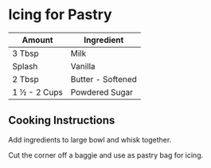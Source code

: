 # Icing for Pastry  
  
|Amount|Ingredient|  
|----|----|  
3 Tbsp | Milk  
Splash | Vanilla  
2 Tbsp | Butter - Softened  
1 ½ - 2 Cups | Powdered Sugar  
  
## Cooking Instructions  
Add ingredients to large bowl and whisk together.  
  
Cut the corner off a baggie and use as pastry bag for icing.  
  